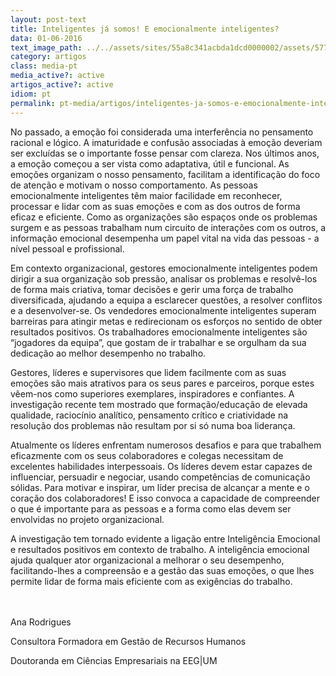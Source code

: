 ```yaml
---
layout: post-text
title: Inteligentes já somos! E emocionalmente inteligentes?
data: 01-06-2016
text_image_path: ../../assets/sites/55a8c341acbda1dcd0000002/assets/5770f135acbda1e4c50008f2/_4.jpg
category: artigos
class: media-pt
media_active?: active
artigos_active?: active
idiom: pt
permalink: pt-media/artigos/inteligentes-ja-somos-e-emocionalmente-inteligentes
---
```



No passado, a emoção foi considerada uma interferência no pensamento racional e lógico. A imaturidade e confusão associadas à emoção deveriam ser excluídas se o importante fosse pensar com clareza. Nos últimos anos, a emoção começou a ser vista como adaptativa, útil e funcional. As emoções organizam o nosso pensamento, facilitam a identificação do foco de atenção e motivam o nosso comportamento. As pessoas emocionalmente inteligentes têm maior facilidade em reconhecer, processar e lidar com as suas emoções e com as dos outros de forma eficaz e eficiente. Como as organizações são espaços onde os problemas surgem e as pessoas trabalham num circuito de interações com os outros, a informação emocional desempenha um papel vital na vida das pessoas - a nível pessoal e profissional.

Em contexto organizacional, gestores emocionalmente inteligentes podem dirigir a sua organização sob pressão, analisar os problemas e resolvê-los de forma mais criativa, tomar decisões e gerir uma força de trabalho diversificada, ajudando a equipa a esclarecer questões, a resolver conflitos e a desenvolver-se. Os vendedores emocionalmente inteligentes superam barreiras para atingir metas e redirecionam os esforços no sentido de obter resultados positivos. Os trabalhadores emocionalmente inteligentes são “jogadores da equipa”, que gostam de ir trabalhar e se orgulham da sua dedicação ao melhor desempenho no trabalho.

Gestores, líderes e supervisores que lidem facilmente com as suas emoções são mais atrativos para os seus pares e parceiros, porque estes vêem-nos como superiores exemplares, inspiradores e confiantes. A investigação recente tem mostrado que formação/educação de elevada qualidade, raciocínio analítico, pensamento crítico e criatividade na resolução dos problemas não resultam por si só numa boa liderança.

Atualmente os líderes enfrentam numerosos desafios e para que trabalhem eficazmente com os seus colaboradores e colegas necessitam de excelentes habilidades interpessoais. Os líderes devem estar capazes de influenciar, persuadir e negociar, usando competências de comunicação sólidas. Para motivar e inspirar, um líder precisa de alcançar a mente e o coração dos colaboradores! E isso convoca a capacidade de compreender o que é importante para as pessoas e a forma como elas devem ser envolvidas no projeto organizacional.

A investigação tem tornado evidente a ligação entre Inteligência Emocional e resultados positivos em contexto de trabalho. A inteligência emocional ajuda qualquer ator organizacional a melhorar o seu desempenho, facilitando-lhes a compreensão e a gestão das suas emoções, o que lhes permite lidar de forma mais eficiente com as exigências do trabalho.<br><br><br>

 

Ana Rodrigues

Consultora Formadora em Gestão de Recursos Humanos

Doutoranda em Ciências Empresariais na EEG|UM
